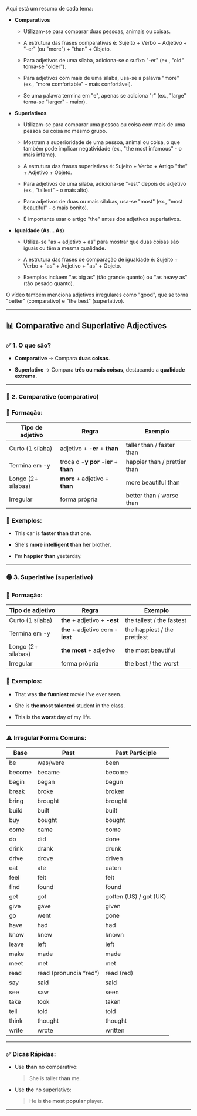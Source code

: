Aqui está um resumo de cada tema:

- **Comparativos**
    
    - Utilizam-se para comparar duas pessoas, animais ou coisas.
        
    - A estrutura das frases comparativas é: Sujeito + Verbo + Adjetivo + "-er" (ou "more") + "than" + Objeto.
        
    - Para adjetivos de uma sílaba, adiciona-se o sufixo "-er" (ex., "old" torna-se "older").
        
    - Para adjetivos com mais de uma sílaba, usa-se a palavra "more" (ex., "more comfortable" - mais confortável).
        
    - Se uma palavra termina em "e", apenas se adiciona "r" (ex., "large" torna-se "larger" - maior).


- **Superlativos**
    
    - Utilizam-se para comparar uma pessoa ou coisa com mais de uma pessoa ou coisa no mesmo grupo.
        
    - Mostram a superioridade de uma pessoa, animal ou coisa, o que também pode implicar negatividade (ex., "the most infamous" - o mais infame).
        
    - A estrutura das frases superlativas é: Sujeito + Verbo + Artigo "the" + Adjetivo + Objeto.
        
    - Para adjetivos de uma sílaba, adiciona-se "-est" depois do adjetivo (ex., "tallest" - o mais alto).
        
    - Para adjetivos de duas ou mais sílabas, usa-se "most" (ex., "most beautiful" - o mais bonito).
        
    - É importante usar o artigo "the" antes dos adjetivos superlativos.


- **Igualdade (As... As)**
    
    - Utiliza-se "as + adjetivo + as" para mostrar que duas coisas são iguais ou têm a mesma qualidade.
        
    - A estrutura das frases de comparação de igualdade é: Sujeito + Verbo + "as" + Adjetivo + "as" + Objeto.
        
    - Exemplos incluem "as big as" (tão grande quanto) ou "as heavy as" (tão pesado quanto).
        

O vídeo também menciona adjetivos irregulares como "good", que se torna "better" (comparativo) e "the best" (superlativo).

---

## 📊 **Comparative and Superlative Adjectives**

### ✅ **1. O que são?**

- **Comparative** → Compara **duas coisas**.
    
- **Superlative** → Compara **três ou mais coisas**, destacando a **qualidade extrema**.
    

---

### 🔵 **2. Comparative (comparativo)**

### 📌 **Formação:**

|Tipo de adjetivo|Regra|Exemplo|
|---|---|---|
|Curto (1 sílaba)|adjetivo + **-er** + **than**|taller than / faster than|
|Termina em -y|troca o **-y por -ier** + **than**|happier than / prettier than|
|Longo (2+ sílabas)|**more** + adjetivo + **than**|more beautiful than|
|Irregular|forma própria|better than / worse than|

### 📌 **Exemplos:**

- This car is **faster than** that one.
    
- She's **more intelligent than** her brother.
    
- I'm **happier than** yesterday.
    

---

### 🟢 **3. Superlative (superlativo)**

### 📌 **Formação:**

|Tipo de adjetivo|Regra|Exemplo|
|---|---|---|
|Curto (1 sílaba)|**the** + adjetivo + **-est**|the tallest / the fastest|
|Termina em -y|**the** + adjetivo com **-iest**|the happiest / the prettiest|
|Longo (2+ sílabas)|**the most** + adjetivo|the most beautiful|
|Irregular|forma própria|the best / the worst|

### 📌 **Exemplos:**

- That was **the funniest** movie I’ve ever seen.
    
- She is **the most talented** student in the class.
    
- This is **the worst** day of my life.
    

---

### ⚠️ **Irregular Forms Comuns:**
| Base   | Past                   | Past Participle        |
| ------ | ---------------------- | ---------------------- |
| be     | was/were               | been                   |
| become | became                 | become                 |
| begin  | began                  | begun                  |
| break  | broke                  | broken                 |
| bring  | brought                | brought                |
| build  | built                  | built                  |
| buy    | bought                 | bought                 |
| come   | came                   | come                   |
| do     | did                    | done                   |
| drink  | drank                  | drunk                  |
| drive  | drove                  | driven                 |
| eat    | ate                    | eaten                  |
| feel   | felt                   | felt                   |
| find   | found                  | found                  |
| get    | got                    | gotten (US) / got (UK) |
| give   | gave                   | given                  |
| go     | went                   | gone                   |
| have   | had                    | had                    |
| know   | knew                   | known                  |
| leave  | left                   | left                   |
| make   | made                   | made                   |
| meet   | met                    | met                    |
| read   | read (pronuncia “red”) | read (red)             |
| say    | said                   | said                   |
| see    | saw                    | seen                   |
| take   | took                   | taken                  |
| tell   | told                   | told                   |
| think  | thought                | thought                |
| write  | wrote                  | written                |

---

### ✅ **Dicas Rápidas:**

- Use **than** no comparativo:
    
    > She is taller **than** me.
    
- Use **the** no superlativo:
    
    > He is **the most popular** player.
    

---

